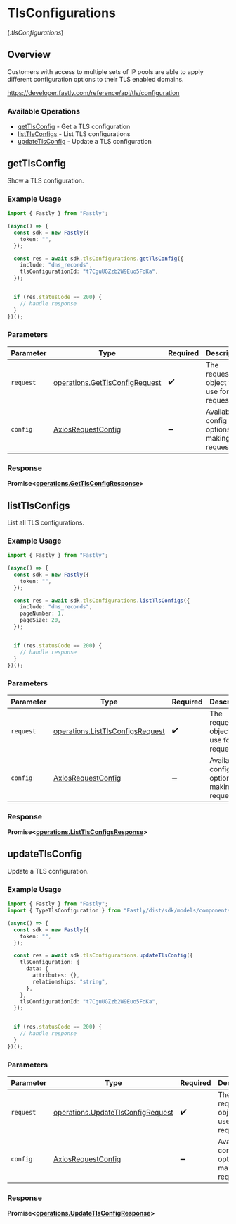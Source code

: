 # TlsConfigurations
(*.tlsConfigurations*)

## Overview

Customers with access to multiple sets of IP pools are able to apply different configuration options to their TLS enabled domains.

<https://developer.fastly.com/reference/api/tls/configuration>
### Available Operations

* [getTlsConfig](#gettlsconfig) - Get a TLS configuration
* [listTlsConfigs](#listtlsconfigs) - List TLS configurations
* [updateTlsConfig](#updatetlsconfig) - Update a TLS configuration

## getTlsConfig

Show a TLS configuration.

### Example Usage

```typescript
import { Fastly } from "Fastly";

(async() => {
  const sdk = new Fastly({
    token: "",
  });

  const res = await sdk.tlsConfigurations.getTlsConfig({
    include: "dns_records",
    tlsConfigurationId: "t7CguUGZzb2W9Euo5FoKa",
  });


  if (res.statusCode == 200) {
    // handle response
  }
})();
```

### Parameters

| Parameter                                                                        | Type                                                                             | Required                                                                         | Description                                                                      |
| -------------------------------------------------------------------------------- | -------------------------------------------------------------------------------- | -------------------------------------------------------------------------------- | -------------------------------------------------------------------------------- |
| `request`                                                                        | [operations.GetTlsConfigRequest](../../models/operations/gettlsconfigrequest.md) | :heavy_check_mark:                                                               | The request object to use for the request.                                       |
| `config`                                                                         | [AxiosRequestConfig](https://axios-http.com/docs/req_config)                     | :heavy_minus_sign:                                                               | Available config options for making requests.                                    |


### Response

**Promise<[operations.GetTlsConfigResponse](../../models/operations/gettlsconfigresponse.md)>**


## listTlsConfigs

List all TLS configurations.

### Example Usage

```typescript
import { Fastly } from "Fastly";

(async() => {
  const sdk = new Fastly({
    token: "",
  });

  const res = await sdk.tlsConfigurations.listTlsConfigs({
    include: "dns_records",
    pageNumber: 1,
    pageSize: 20,
  });


  if (res.statusCode == 200) {
    // handle response
  }
})();
```

### Parameters

| Parameter                                                                            | Type                                                                                 | Required                                                                             | Description                                                                          |
| ------------------------------------------------------------------------------------ | ------------------------------------------------------------------------------------ | ------------------------------------------------------------------------------------ | ------------------------------------------------------------------------------------ |
| `request`                                                                            | [operations.ListTlsConfigsRequest](../../models/operations/listtlsconfigsrequest.md) | :heavy_check_mark:                                                                   | The request object to use for the request.                                           |
| `config`                                                                             | [AxiosRequestConfig](https://axios-http.com/docs/req_config)                         | :heavy_minus_sign:                                                                   | Available config options for making requests.                                        |


### Response

**Promise<[operations.ListTlsConfigsResponse](../../models/operations/listtlsconfigsresponse.md)>**


## updateTlsConfig

Update a TLS configuration.

### Example Usage

```typescript
import { Fastly } from "Fastly";
import { TypeTlsConfiguration } from "Fastly/dist/sdk/models/components";

(async() => {
  const sdk = new Fastly({
    token: "",
  });

  const res = await sdk.tlsConfigurations.updateTlsConfig({
    tlsConfiguration: {
      data: {
        attributes: {},
        relationships: "string",
      },
    },
    tlsConfigurationId: "t7CguUGZzb2W9Euo5FoKa",
  });


  if (res.statusCode == 200) {
    // handle response
  }
})();
```

### Parameters

| Parameter                                                                              | Type                                                                                   | Required                                                                               | Description                                                                            |
| -------------------------------------------------------------------------------------- | -------------------------------------------------------------------------------------- | -------------------------------------------------------------------------------------- | -------------------------------------------------------------------------------------- |
| `request`                                                                              | [operations.UpdateTlsConfigRequest](../../models/operations/updatetlsconfigrequest.md) | :heavy_check_mark:                                                                     | The request object to use for the request.                                             |
| `config`                                                                               | [AxiosRequestConfig](https://axios-http.com/docs/req_config)                           | :heavy_minus_sign:                                                                     | Available config options for making requests.                                          |


### Response

**Promise<[operations.UpdateTlsConfigResponse](../../models/operations/updatetlsconfigresponse.md)>**

